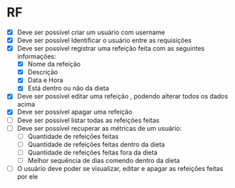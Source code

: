 
# RF
  - [X] Deve ser possível criar um usuário com username
  - [X] Deve ser possível Identificar o usuário entre as requisições
  - [X] Deve ser possível registrar uma refeição feita com as seguintes informações:
    - [X] Nome da refeição
    - [X] Descrição
    - [X] Data e Hora
    - [X] Está dentro ou não da dieta
  - [X] Deve ser possível editar uma refeição , podendo alterar todos os dados acima
  - [X] Deve ser possível apagar uma refeição
  - [ ] Deve ser possivel listar todas as refeições feitas
  - [ ] Deve ser possível recuperar as métricas de um usuário:
    - [ ] Quantidade de refeições feitas
    - [ ] Quantidade de refeições feitas dentro da dieta
    - [ ] Quantidade de refeições feitas fora da dieta
    - [ ] Melhor sequência de dias comendo dentro da dieta
  - [ ] O usuário deve poder se visualizar, editar e apagar as refeições feitas por ele
